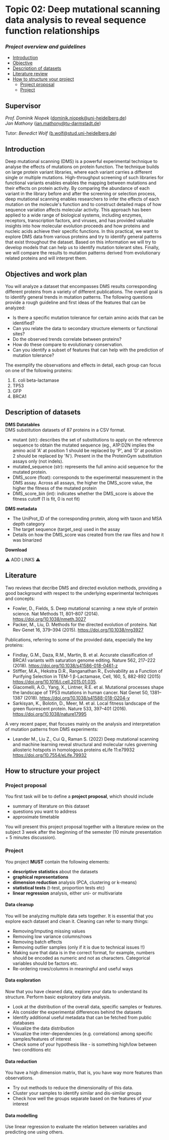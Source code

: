 # Topic 02: Deep mutational scanning data analysis to reveal sequence function relationships

### *Project overview and guidelines*

-   [Introduction](#introduction)
-   [Objective](#objective)
-   [Description of datasets](#description-of-datasets)
-   [Literature review](#literature-review)
-   [How to structure your project](#how-to-structure-your-project)
    -   [Project proposal](#project-proposal)
    -   [Project](#project)

Supervisor
----------

_Prof. Dominik Niopek_  ([dominik.niopek@uni-heidelberg.de](mailto:dominik.niopek@uni-heidelberg.de))  
_Jan Mathony_  ([jan.mathony@tu-darmstadt.de](mailto:jan.mathony@tu-darmstadt.de)) 

Tutor: _Benedict Wolf_ ([b.wolf@stud.uni-heidelberg.de](mailto:b.wolf@stud.uni-heidelberg.de))    


Introduction
------------
Deep mutational scanning (DMS) is a powerful experimental technique to analyse the effects of mutations on protein function. The technique builds on large protein variant libraries, where each variant carries a different single or multiple mutations. High-throughput screening of such libraries for functional variants enables enables the mapping between mutations and their effects on protein activity.
By comparing the abundance of each variant in the library before and after the screening or selection process, deep mutational scanning enables researchers to infer the effects of each mutation on the molecule's function and to construct detailed maps of how sequence variation affects molecular activity. This approach has been applied to a wide range of biological systems, including enzymes, receptors, transcription factors, and viruses, and has provided valuable insights into how molecular evolution proceeds and how proteins and nucleic acids achieve their specific functions.
In this practical, we want to explore DMS data from various proteins and try to identify general patterns that exist throughout the dataset. Based on this information we will try to develop models that can help us to identify mutation tolerant sites.
Finally, we will compare the results to mutation patterns derived from evolutionary related proteins and will interpret them.

Objectives and work plan
------------------------

You will analyze a dataset that encompasses DMS results corresponding different proteins from a variety of different publications. The overall goal is to identify general trends in mutation patterns. The following questions provide a rough guideline and first ideas of the features that can be analyzed:
- Is there a specific mutation tolerance for certain amino acids that can be identified?
- Can you relate the data to secondary structure elements or functional sites?
- Do the observed trends correlate between proteins?
- How do these compare to evolutionary conservation.
- Can you identify a subset of features that can help with the prediction of mutation tolerance?

The exemplify the observations and effects in detail, each group can focus on one of the following proteins:  
1) E. coli beta-lactamase
2) TP53
3) GFP
4) BRCA1

Description of datasets
-----------------------

**DMS Datatables**  
DMS substitution datasets of 87 proteins in a CSV format.
- mutant (str): describes the set of substitutions to apply on the reference sequence to obtain the mutated sequence (eg., A1P:D2N implies the amino acid 'A' at position 1 should be replaced by 'P', and 'D' at position 2 should be replaced by 'N'). Present in the the ProteinGym substitution assays only (not indels).
- mutated_sequence (str): represents the full amino acid sequence for the mutated protein.
- DMS_score (float): corresponds to the experimental measurement in the DMS assay. Across all assays, the higher the DMS_score value, the higher the fitness of the mutated protein
- DMS_score_bin (int): indicates whether the DMS_score is above the fitness cutoff (1 is fit, 0 is not fit)

**DMS metadata**  
- The UniProt_ID of the corresponding protein, along with taxon and MSA depth category
- The target sequence (target_seq) used in the assay
- Details on how the DMS_score was created from the raw files and how it was binarized

**Download**  

:warning: ADD LINKS :warning:


Literature
----------

Two reviews that decribe DMS and directed evolution methods, providing a good background with respect to the underlying experimental techniques and concepts:
- Fowler, D., Fields, S. Deep mutational scanning: a new style of protein science. Nat Methods 11, 801–807 (2014). https://doi.org/10.1038/nmeth.3027
- Packer, M., Liu, D. Methods for the directed evolution of proteins. Nat Rev Genet 16, 379–394 (2015). https://doi.org/10.1038/nrg3927

Publications, referring to some of the provided data, especially the key proteins:
- Findlay, G.M., Daza, R.M., Martin, B. et al. Accurate classification of BRCA1 variants with saturation genome editing. Nature 562, 217–222 (2018). https://doi.org/10.1038/s41586-018-0461-z
- Stiffler, M.A., Hekstra D.R., Ranganathan R., Evolvability as a Function of Purifying Selection in TEM-1 β-Lactamase,
Cell, 160, 5, 882-892 (2015) https://doi.org/10.1016/j.cell.2015.01.035.
- Giacomelli, A.O., Yang, X., Lintner, R.E. et al. Mutational processes shape the landscape of TP53 mutations in human cancer. Nat Genet 50, 1381–1387 (2018). https://doi.org/10.1038/s41588-018-0204-y
- Sarkisyan, K., Bolotin, D., Meer, M. et al. Local fitness landscape of the green fluorescent protein. Nature 533, 397–401 (2016). https://doi.org/10.1038/nature17995

A very recent paper, that focuses mainly on the analysis and interpretation of mutation patterns from DMS experiments:
- Leander M., Liu Z., Cui Q., Raman S. (2022) Deep mutational scanning and machine learning reveal structural and molecular rules governing allosteric hotspots in homologous proteins eLife 11:e79932 https://doi.org/10.7554/eLife.79932



How to structure your project
-----------------------------

### Project proposal

You first task will be to define a **project proposal**, which should
include

-   summary of literature on this dataset
-   questions you want to address
-   approximate timetable

You will present this project proposal together with a literature review
on the subject 3 week after the beginning of the semester (10 minute
presentation + 5 minutes discussion).

### Project

You project **MUST** contain the following elements:
- **descriptive statistics** about the datasets
- **graphical representations**
- **dimension reduction** analysis (PCA, clustering or k-means)
- **statistical tests** (t-test, proportion tests etc)
- **linear regression** analysis, either uni- or multivariate

#### Data cleanup

You will be analyzing multiple data sets together. It is
essential that you explore each dataset and clean it. Cleaning can refer
to many things:

-   Removing/Imputing missing values
-   Removing low variance columns/rows
-   Removing batch effects
-   Removing outlier samples (only if it is due to technical issues !!)
-   Making sure that data is in the correct format, for example, numbers
    should be encoded as numeric and not as characters. Categorical
    variables should be factors etc.
-   Re-ordering rows/columns in meaningful and useful ways

#### Data exploration

Now that you have cleaned data, explore your data to understand its
structure. Perform basic exploratory data analysis.

-   Look at the distribution of the overall data, specific samples or
    features.
-   Als consider the experimental differences behind the datasets
-   Identify additional useful metadata that can be fetched from public databases
-   Visualize the data distribution
-   Visualize the inter-dependencies (e.g. correlations) among specific samples/features of
    interest
-   Check some of your hypothesis like - is something high/low between
    two conditions etc

#### Data reduction

You have a high dimension matrix, that is, you have way more features
 than observations.

-   Try out methods to reduce the dimensionality of this data.
-   Cluster your samples to identify similar and dis-similar groups
-   Check how well the groups separate based on the features of your
    interest

#### Data modelling

Use linear regression to evaluate the relation between variables and predicting one using others.
